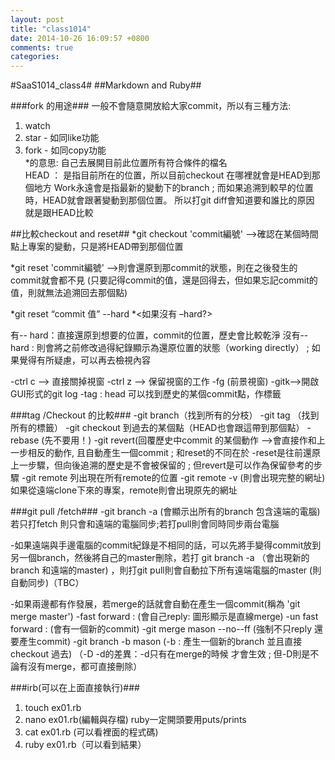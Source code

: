 ```yaml
---
layout: post
title: "class1014"
date: 2014-10-26 16:09:57 +0800
comments: true
categories: 
---
```

#SaaS1014_class4#
##Markdown and Ruby##

###fork 的用途###
一般不會隨意開放給大家commit，所以有三種方法:  
1. watch  
2. star - 如同like功能  
3. fork - 如同copy功能  
*的意思: 自己去展開目前此位置所有符合條件的檔名  
HEAD ： 是指目前所在的位置，所以目前checkout 在哪裡就會是HEAD到那個地方
Work永遠會是指最新的變動下的branch ; 而如果追溯到較早的位置時，HEAD就會跟著變動到那個位置。 所以打git diff會知道要和誰比的原因 就是跟HEAD比較  

##比較checkout and reset##
*git checkout 'commit編號' -->確認在某個時間點上專案的變動，只是將HEAD帶到那個位置

*git reset 'commit編號' -->則會還原到那commit的狀態，則在之後發生的commit就會都不見
(只要記得commit的值，還是回得去，但如果忘記commit的值，則就無法追溯回去那個點)

*git reset “commit 值” --hard
*<如果沒有 –hard?>

有-- hard：直接還原到想要的位置，commit的位置，歷史會比較乾淨
沒有--hard : 則會將之前修改過得紀錄顯示為還原位置的狀態（working directly） ; 如果覺得有所疑慮，可以再去檢視內容



-ctrl c -->  直接關掉視窗 
-ctrl z --> 保留視窗的工作
-fg (前景視窗)
-gitk-->開啟GUI形式的git log 
-tag : head 可以找到歷史的某個commit點，作標籤


###tag /Checkout 的比較###
-git branch（找到所有的分枝）
-git tag （找到所有的標籤）
-git  checkout 到過去的某個點（HEAD也會跟這帶到那個點）
-rebase (先不要用！)
-git revert(回覆歷史中commit 的某個動作
-->會直接作和上一步相反的動作, 且自動產生一個commit ; 和reset的不同在於
-reset是往前還原上一步驟，但向後追溯的歷史是不會被保留的 ; 但revert是可以作為保留參考的步驟
-git remote
列出現在所有remote的位置
-git remote -v (則會出現完整的網址)
如果從遠端clone下來的專案，remote則會出現原先的網址

###git pull /fetch###
-git branch -a (會顯示出所有的branch  包含遠端的電腦)
若只打fetch 則只會和遠端的電腦同步;若打pull則會同時同步兩台電腦

-如果遠端與手邊電腦的commit紀錄是不相同的話，可以先將手變得commit放到另一個branch，然後將自己的master刪除，若打 git branch -a （會出現新的branch 和遠端的master) ，則打git pull則會自動拉下所有遠端電腦的master (則自動同步)（TBC）

-如果兩邊都有作發展，若merge的話就會自動在產生一個commit(稱為 'git merge master')
-fast forward : (會自己reply: 圖形顯示是直線merge)
-un fast forward : (會有一個新的commit)
-git merge mason --no--ff (強制不只reply 還要產生commit)
-git branch -b mason (-b : 產生一個新的branch 並且直接checkout 過去)
（-D -d的差異：-d只有在merge的時候 才會生效 ; 但-D則是不論有沒有merge，都可直接刪除）


###irb(可以在上面直接執行)###
1. touch ex01.rb
2. nano ex01.rb(編輯與存檔)
ruby一定開頭要用puts/prints
3. cat  ex01.rb (可以看裡面的程式碼)
4. ruby ex01.rb（可以看到結果）


